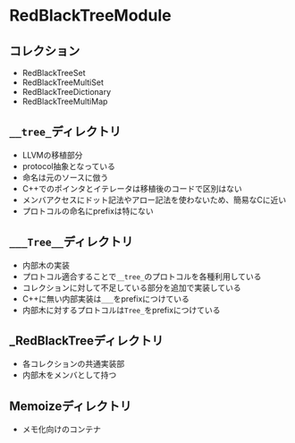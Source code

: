 # RedBlackTreeModule

## コレクション

- RedBlackTreeSet
- RedBlackTreeMultiSet
- RedBlackTreeDictionary
- RedBlackTreeMultiMap

## `__tree_`ディレクトリ

- LLVMの移植部分
- protocol抽象となっている
- 命名は元のソースに倣う
- C++でのポインタとイテレータは移植後のコードで区別はない
- メンバアクセスにドット記法やアロー記法を使わないため、簡易なCに近い
- プロトコルの命名にprefixは特にない

## `___Tree__`ディレクトリ

- 内部木の実装
- プロトコル適合することで`__tree_`のプロトコルを各種利用している
- コレクションに対して不足している部分を追加で実装している
- C++に無い内部実装は`___`をprefixにつけている
- 内部木に対するプロトコルは`Tree_`をprefixにつけている

## _RedBlackTreeディレクトリ

- 各コレクションの共通実装部
- 内部木をメンバとして持つ

## Memoizeディレクトリ

- メモ化向けのコンテナ

